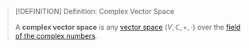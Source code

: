 >[!DEFINITION] Definition: Complex Vector Space
>
>A **complex vector space** is any [vector space](Vector%20Space.md) $(V, \mathbb{C}, +, \cdot)$ over the [field of the complex numbers](../../Fields/The%20Complex%20Numbers/Operations.md).
>
